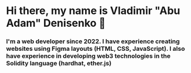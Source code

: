 # Hi there, my name is Vladimir "Abu Adam" Denisenko 👋

### I'm a web developer since 2022. I have experience creating websites using Figma layouts (HTML, CSS, JavaScript). I also have experience in developing web3 technologies in the Solidity language (hardhat, ether.js)

<!--
**AbuAdam07/AbuAdam07** is a ✨ _special_ ✨ repository because its `README.md` (this file) appears on your GitHub profile.

Here are some ideas to get you started:

- 🔭 I’m currently working on ...
- 🌱 I’m currently learning ...
- 👯 I’m looking to collaborate on ...
- 🤔 I’m looking for help with ...
- 💬 Ask me about ...
- 📫 How to reach me: ...
- 😄 Pronouns: ...
- ⚡ Fun fact: ...
-->

